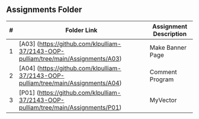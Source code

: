 ##  Assignments Folder

|   #   | Folder Link                                                                          | Assignment Description |
| :---: | ------------------------------------------------------------------------------------ | ---------------------- |
|   1   | [A03] (https://github.com/klpulliam-37/2143-OOP-pulliam/tree/main/Assignments/A03)   | Make Banner Page       |
|   2   | [A04]   (https://github.com/klpulliam-37/2143-OOP-pulliam/tree/main/Assignments/A04) | Comment Program        |
|   3   | [P01]   (https://github.com/klpulliam-37/2143-OOP-pulliam/tree/main/Assignments/P01) | MyVector               |